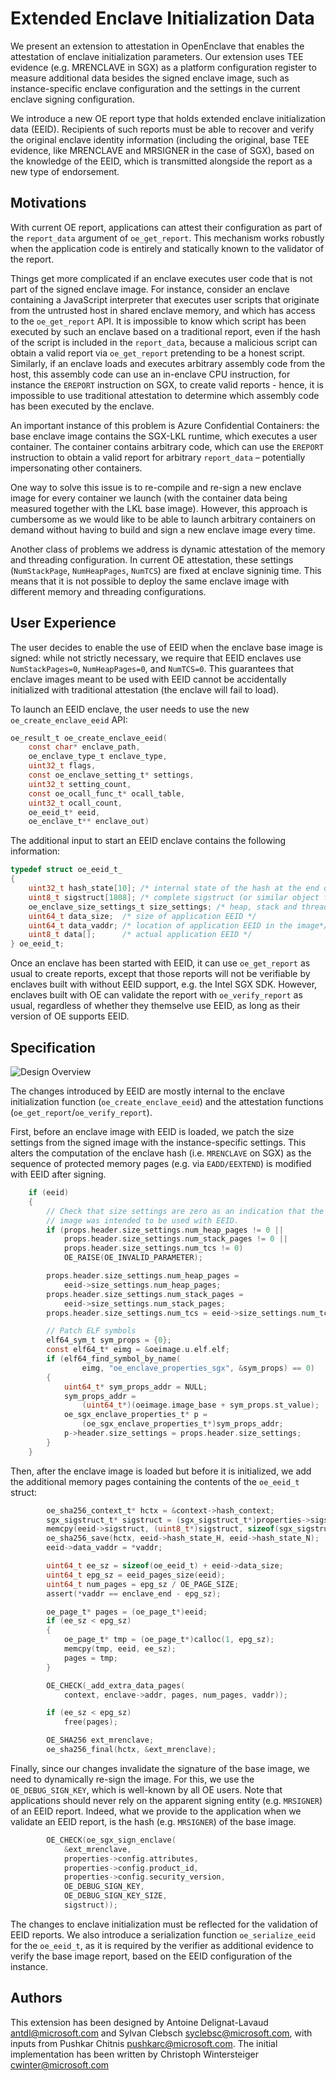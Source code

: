 Extended Enclave Initialization Data
=====

We present an extension to attestation in OpenEnclave that enables the attestation of enclave initialization parameters.
Our extension uses TEE evidence (e.g. MRENCLAVE in SGX) as a platform configuration register to measure additional data besides the signed enclave image, such as instance-specific enclave configuration and the settings in the current enclave signing configuration.

We introduce a new OE report type that holds extended enclave initialization data (EEID).
Recipients of such reports must be able to recover and verify the original enclave identity information (including the original, base TEE evidence, like MRENCLAVE and MRSIGNER in the case of SGX), based on the knowledge of the EEID, which is transmitted alongside the report as a new type of endorsement.


Motivations
----------

With current OE report, applications can attest their configuration as part of the `report_data` argument of `oe_get_report`.
This mechanism works robustly when the application code is entirely and statically known to the validator of the report.

Things get more complicated if an enclave executes user code that is not part of the signed enclave image. For instance, consider an enclave containing a JavaScript interpreter that executes user scripts that originate from the untrusted host in shared enclave memory, and which has access to the `oe_get_report` API. It is impossible to know which script has been executed by such an enclave based on a traditional report, even if the hash of the script is included in the `report_data`, because a malicious script can obtain a valid report via `oe_get_report` pretending to be a honest script. Similarly, if an enclave loads and executes arbitrary assembly code from the host, this assembly code can use an in-enclave CPU instruction, for instance the `EREPORT` instruction on SGX, to create valid reports - hence, it is impossible to use traditional attestation to determine which assembly code has been executed by the enclave.

An important instance of this problem is Azure Confidential Containers: the base enclave image contains the SGX-LKL runtime, which executes a user container. The container contains arbitrary code, which can use the `EREPORT` instruction to obtain a valid report for arbitrary `report_data` – potentially impersonating other containers.

One way to solve this issue is to re-compile and re-sign a new enclave image for every container we launch (with the container data being measured together with the LKL base image). However, this approach is cumbersome as we would like to be able to launch arbitrary containers on demand without having to build and sign a new enclave image every time.

Another class of problems we address is dynamic attestation of the memory and threading configuration. In current OE attestation, these settings (`NumStackPage`, `NumHeapPages`, `NumTCS`) are fixed at enclave signinig time. This means that it is not possible to deploy the same enclave image with different memory and threading configurations.

User Experience
---------------

The user decides to enable the use of EEID when the enclave base image is signed: while not strictly necessary, we require that EEID enclaves use `NumStackPages=0`, `NumHeapPages=0`, and `NumTCS=0`. This guarantees that enclave images meant to be used with EEID cannot be accidentally initialized with traditional attestation (the enclave will fail to load).

To launch an EEID enclave, the user needs to use the new `oe_create_enclave_eeid` API:
```C
oe_result_t oe_create_enclave_eeid(
    const char* enclave_path,
    oe_enclave_type_t enclave_type,
    uint32_t flags,
    const oe_enclave_setting_t* settings,
    uint32_t setting_count,
    const oe_ocall_func_t* ocall_table,
    uint32_t ocall_count,
    oe_eeid_t* eeid,
    oe_enclave_t** enclave_out)
```

The additional input to start an EEID enclave contains the following information:

```C
typedef struct oe_eeid_t_
{
    uint32_t hash_state[10]; /* internal state of the hash at the end of the enclave base image */
    uint8_t sigstruct[1808]; /* complete sigstruct (or similar object for other TEE types) computed for the base image */
    oe_enclave_size_settings_t size_settings; /* heap, stack and thread configuration for this instance */
    uint64_t data_size;  /* size of application EEID */
    uint64_t data_vaddr; /* location of application EEID in the image*/
    uint8_t data[];      /* actual application EEID */
} oe_eeid_t;
```

Once an enclave has been started with EEID, it can use `oe_get_report` as usual to create reports, except that those reports will not be verifiable by enclaves built with without EEID support, e.g. the Intel SGX SDK.
However, enclaves built with OE can validate the report with `oe_verify_report` as usual, regardless of whether they themselve use EEID, as long as their version of OE supports EEID.

Specification
-------------

![Design Overview](eeid.png "EEID Design Overview")

The changes introduced by EEID are mostly internal to the enclave initialization function (`oe_create_enclave_eeid`) and the attestation functions (`oe_get_report`/`oe_verify_report`).

First, before an enclave image with EEID is loaded, we patch the size settings from the signed image with the instance-specific settings.
This alters the computation of the enclave hash (i.e. `MRENCLAVE` on SGX) as the sequence of protected memory pages (e.g. via `EADD/EEXTEND`) is modified with EEID after signing.

```C
    if (eeid)
    {
        // Check that size settings are zero as an indication that the
        // image was intended to be used with EEID.
        if (props.header.size_settings.num_heap_pages != 0 ||
            props.header.size_settings.num_stack_pages != 0 ||
            props.header.size_settings.num_tcs != 0)
            OE_RAISE(OE_INVALID_PARAMETER);

        props.header.size_settings.num_heap_pages =
            eeid->size_settings.num_heap_pages;
        props.header.size_settings.num_stack_pages =
            eeid->size_settings.num_stack_pages;
        props.header.size_settings.num_tcs = eeid->size_settings.num_tcs;

        // Patch ELF symbols
        elf64_sym_t sym_props = {0};
        const elf64_t* eimg = &oeimage.u.elf.elf;
        if (elf64_find_symbol_by_name(
                eimg, "oe_enclave_properties_sgx", &sym_props) == 0)
        {
            uint64_t* sym_props_addr = NULL;
            sym_props_addr =
                (uint64_t*)(oeimage.image_base + sym_props.st_value);
            oe_sgx_enclave_properties_t* p =
                (oe_sgx_enclave_properties_t*)sym_props_addr;
            p->header.size_settings = props.header.size_settings;
        }
    }
```

Then, after the enclave image is loaded but before it is initialized, we add the additional memory pages containing the contents of the `oe_eeid_t` struct:

```C
        oe_sha256_context_t* hctx = &context->hash_context;
        sgx_sigstruct_t* sigstruct = (sgx_sigstruct_t*)properties->sigstruct;
        memcpy(eeid->sigstruct, (uint8_t*)sigstruct, sizeof(sgx_sigstruct_t));
        oe_sha256_save(hctx, eeid->hash_state_H, eeid->hash_state_N);
        eeid->data_vaddr = *vaddr;

        uint64_t ee_sz = sizeof(oe_eeid_t) + eeid->data_size;
        uint64_t epg_sz = eeid_pages_size(eeid);
        uint64_t num_pages = epg_sz / OE_PAGE_SIZE;
        assert(*vaddr == enclave_end - epg_sz);

        oe_page_t* pages = (oe_page_t*)eeid;
        if (ee_sz < epg_sz)
        {
            oe_page_t* tmp = (oe_page_t*)calloc(1, epg_sz);
            memcpy(tmp, eeid, ee_sz);
            pages = tmp;
        }

        OE_CHECK(_add_extra_data_pages(
            context, enclave->addr, pages, num_pages, vaddr));

        if (ee_sz < epg_sz)
            free(pages);

        OE_SHA256 ext_mrenclave;
        oe_sha256_final(hctx, &ext_mrenclave);
```

Finally, since our changes invalidate the signature of the base image, we need to dynamically re-sign the image. For this, we use the `OE_DEBUG_SIGN_KEY`, which is well-known by all OE users. Note that applications should never rely on the apparent signing entity (e.g. `MRSIGNER`) of an EEID report. Indeed, what we provide to the application when we validate an EEID report, is the hash (e.g. `MRSIGNER`) of the base image.

```C
        OE_CHECK(oe_sgx_sign_enclave(
            &ext_mrenclave,
            properties->config.attributes,
            properties->config.product_id,
            properties->config.security_version,
            OE_DEBUG_SIGN_KEY,
            OE_DEBUG_SIGN_KEY_SIZE,
            sigstruct));
```

The changes to enclave initialization must be reflected for the validation of EEID reports.
We also introduce a serialization function `oe_serialize_eeid` for the `oe_eeid_t`, as it is required by the verifier as additional evidence to verify the base image report, based on the EEID configuration of the instance.


Authors
-------

This extension has been designed by Antoine Delignat-Lavaud <antdl@microsoft.com> and Sylvan Clebsch <syclebsc@microsoft.com>, with inputs from Pushkar Chitnis <pushkarc@microsoft.com>.
The initial implementation has been written by Christoph Wintersteiger <cwinter@microsoft.com>
